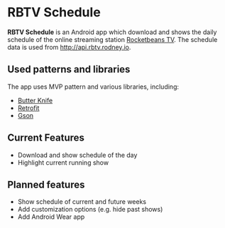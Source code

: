# RBTV Schedule

**RBTV Schedule** is an Android app which download and shows the daily schedule of the online streaming station [Rocketbeans TV](https://www.rocketbeans.tv/).
The schedule data is used from <http://api.rbtv.rodney.io>.

## Used patterns and libraries
The app uses MVP pattern and various libraries, including:
* [Butter Knife](http://jakewharton.github.io/butterknife/)
* [Retrofit](https://square.github.io/retrofit/)
* [Gson](https://github.com/google/gson)

## Current Features
* Download and show schedule of the day
* Highlight current running show

## Planned features
* Show schedule of current and future weeks
* Add customization options (e.g. hide past shows)
* Add Android Wear app
